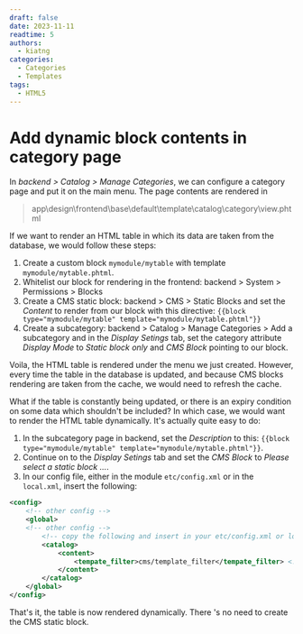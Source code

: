 ```yaml
---
draft: false
date: 2023-11-11
readtime: 5
authors:
  - kiatng
categories:
  - Categories
  - Templates
tags:
  - HTML5
---
```


# Add dynamic block contents in category page

In _backend > Catalog > Manage Categories_, we can configure a category page and put it on the main menu. The page contents are rendered in

> app\design\frontend\base\default\template\catalog\category\view.phtml

If we want to render an HTML table in which its data are taken from the database, we would follow these steps:

1. Create a custom block `mymodule/mytable` with template `mymodule/mytable.phtml`.
2. Whitelist our block for rendering in the frontend: backend > System > Permissions > Blocks
3. Create a CMS static block: backend > CMS > Static Blocks and set the _Content_ to render from our block with this directive: `{{block type="mymodule/mytable" template="mymodule/mytable.phtml"}}`
4. Create a subcategory: backend > Catalog > Manage Categories > Add a subcategory and in the _Display Setings_ tab, set the category attribute _Display Mode_ to _Static block only_ and _CMS Block_ pointing to our block.

Voila, the HTML table is rendered under the menu we just created. However, every time the table in the database is updated, and because CMS blocks rendering are taken from the cache, we would need to refresh the cache.

What if the table is constantly being updated, or there is an expiry condition on some data which shouldn't be included? In which case, we would want to render the HTML table dynamically. It's actually quite easy to do:

1. In the subcategory page in backend, set the _Description_ to this: `{{block type="mymodule/mytable" template="mymodule/mytable.phtml"}}`.
2. Continue on to the _Display Setings_ tab and set the _CMS Block_ to _Please select a static block ..._.
3. In our config file, either in the module `etc/config.xml` or in the `local.xml`, insert the following:

```xml
<config>
    <!-- other config -->
    <global>
    <!-- other config -->
        <!-- copy the following and insert in your etc/config.xml or local.xml -->
        <catalog>
            <content>
                <tempate_filter>cms/template_filter</tempate_filter> <!-- Note the typo on template must remain as "tempate". -->
            </content>
        </catalog>
    </global>
</config>
```

That's it, the table is now rendered dynamically. There 's no need to create the CMS static block.
